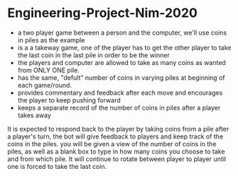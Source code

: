 # Engineering-Project-Nim-2020
 - a two player game between a person and the computer, we'll use coins 
  in piles as the example
 - is a a takeway game, one of the player has to get the other 
 player to take the last coin in the last pile in order to be the winner
 - the players and computer are allowed to take as many coins as wanted from
 ONLY ONE pile.
 - has the same, "defult" number of coins in varying piles at beginning of each 
 game/round.
 - provides commentary and feedback after each move and encourages 
 the player to keep pushing forward
 - keeps a separate record of the number of coins in piles after a player
 takes away

It is expected to respond back to the player by taking coins from a pile
 after a player's turn, the bot will give feedback to players and keep track of
 the coins in the piles.
 you will be given a view of the number of coins in the piles,
 as well as a blank box to type in how many coins you choose to take 
 and from which pile. It will continue to rotate between player to player until 
 one is forced to take the last coin.
 